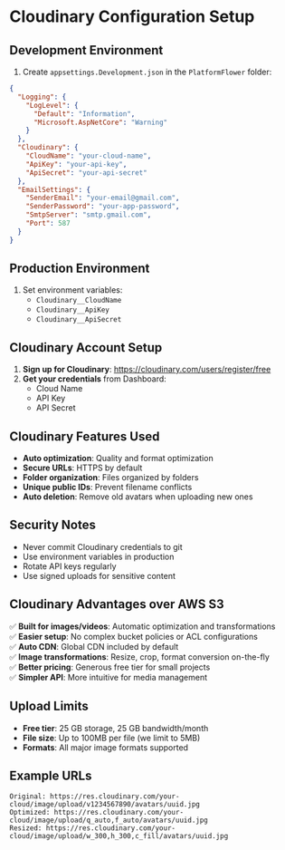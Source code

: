 # Cloudinary Configuration Setup

## Development Environment

1. Create `appsettings.Development.json` in the `PlatformFlower` folder:

```json
{
  "Logging": {
    "LogLevel": {
      "Default": "Information",
      "Microsoft.AspNetCore": "Warning"
    }
  },
  "Cloudinary": {
    "CloudName": "your-cloud-name",
    "ApiKey": "your-api-key",
    "ApiSecret": "your-api-secret"
  },
  "EmailSettings": {
    "SenderEmail": "your-email@gmail.com",
    "SenderPassword": "your-app-password",
    "SmtpServer": "smtp.gmail.com",
    "Port": 587
  }
}
```

## Production Environment

1. Set environment variables:
   - `Cloudinary__CloudName`
   - `Cloudinary__ApiKey`
   - `Cloudinary__ApiSecret`

## Cloudinary Account Setup

1. **Sign up for Cloudinary**: https://cloudinary.com/users/register/free
2. **Get your credentials** from Dashboard:
   - Cloud Name
   - API Key
   - API Secret

## Cloudinary Features Used

- **Auto optimization**: Quality and format optimization
- **Secure URLs**: HTTPS by default
- **Folder organization**: Files organized by folders
- **Unique public IDs**: Prevent filename conflicts
- **Auto deletion**: Remove old avatars when uploading new ones

## Security Notes

- Never commit Cloudinary credentials to git
- Use environment variables in production
- Rotate API keys regularly
- Use signed uploads for sensitive content

## Cloudinary Advantages over AWS S3

✅ **Built for images/videos**: Automatic optimization and transformations  
✅ **Easier setup**: No complex bucket policies or ACL configurations  
✅ **Auto CDN**: Global CDN included by default  
✅ **Image transformations**: Resize, crop, format conversion on-the-fly  
✅ **Better pricing**: Generous free tier for small projects  
✅ **Simpler API**: More intuitive for media management  

## Upload Limits

- **Free tier**: 25 GB storage, 25 GB bandwidth/month
- **File size**: Up to 100MB per file (we limit to 5MB)
- **Formats**: All major image formats supported

## Example URLs

```
Original: https://res.cloudinary.com/your-cloud/image/upload/v1234567890/avatars/uuid.jpg
Optimized: https://res.cloudinary.com/your-cloud/image/upload/q_auto,f_auto/avatars/uuid.jpg
Resized: https://res.cloudinary.com/your-cloud/image/upload/w_300,h_300,c_fill/avatars/uuid.jpg
```
